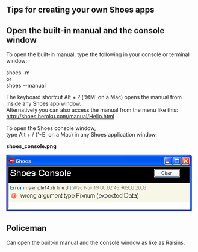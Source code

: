 ﻿Tips for creating your own Shoes apps
-------------------------------------

Open the built-in manual and the console window
-----------------------------------------------

To open the built-in manual, type the following in 
your console or terminal window: 

shoes -m <br>
or <br>
shoes --manual <br>

The keyboard shortcut Alt + ? ('⌘M' on a Mac) opens the manual from inside any Shoes app window. <br>
Alternatively you can also access the manual from the menu like this: <br>
<http://shoes.heroku.com/manual/Hello.html> <br>

To open the Shoes console window,  <br>
type  Alt + / ('⌁E' on a Mac) in any Shoes application window. <br>

**shoes\_console.png**

![shoes\_console.png](http://github.com/ashbb/shoes_tutorial_html/raw/master/images/shoes_console.png)


Policeman
---------

Can open the built-in manual and the console window as like as Raisins.
